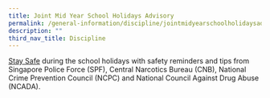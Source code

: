 ```yaml
---
title: Joint Mid Year School Holidays Advisory
permalink: /general-information/discipline/jointmidyearschoolholidaysadvisory/
description: ""
third_nav_title: Discipline
---
```

[Stay Safe](https://go.gov.sg/uegvsl)  during the school holidays with safety reminders and tips from Singapore Police Force (SPF), Central Narcotics Bureau (CNB), National Crime Prevention Council (NCPC) and National Council Against Drug Abuse (NCADA).